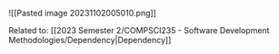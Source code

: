 ![[Pasted image 20231102005010.png]]

Related to: [[2023 Semester 2/COMPSCI235 - Software Development Methodologies/Dependency|Dependency]]
